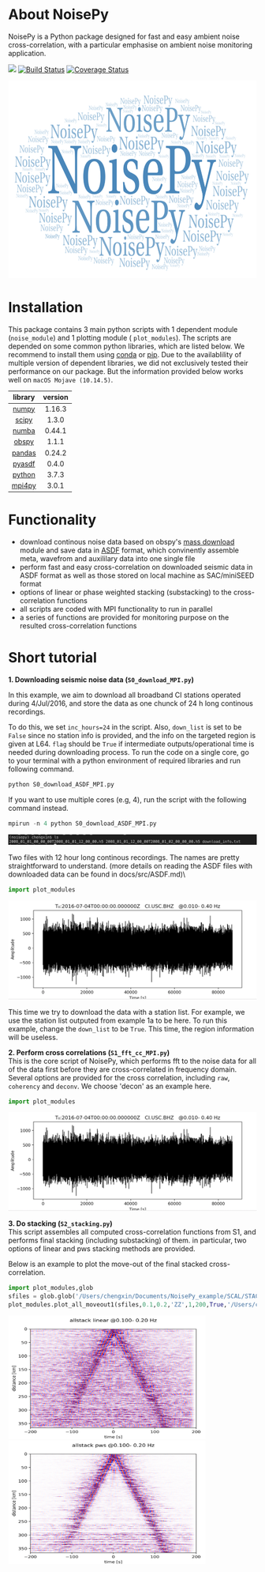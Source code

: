 # About NoisePy
NoisePy is a Python package designed for fast and easy ambient noise cross-correlation, with a particular emphasise on ambient noise monitoring application. 

[![](https://img.shields.io/badge/docs-latest-blue.svg)](https://github.come/mdenolle/NoisPy/latest) [![Build Status](https://travis-ci.org/mdenolle/Noise.jl.svg?branch=master)](https://travis-ci.org/mdenolle/NoisePy) [![Coverage Status](https://coveralls.io/repos/github/mdenolle/Noise.jl/badge.svg?branch=master)](https://coveralls.io/github/mdenolle/NoisePy?branch=master)

<img src="/docs/src/logo.png" width="800" height="400">
 
# Installation
This package contains 3 main python scripts with 1 dependent module (`noise_module`) and 1 plotting module ( `plot_modules`). The scripts are depended on some common python libraries, which are listed below. We recommend to install them using [conda](https://docs.conda.io/en/latest/) or [pip](https://pypi.org/project/pip/). Due to the availablility of multiple version of dependent libraries, we did not exclusively tested their performance on our package. But the information provided below works well on `macOS Mojave (10.14.5)`. 

|  **library**  |  **version**  |
|:-------------:|:-------------:|
|[numpy](https://numpy.org/)|  1.16.3|
|[scipy](https://www.scipy.org/) | 1.3.0|
|[numba](https://devblogs.nvidia.com/numba-python-cuda-acceleration/) | 0.44.1|
|[obspy](https://github.com/obspy/obspy/wiki) |1.1.1|
|[pandas](https://pandas.pydata.org/) | 0.24.2|
|[pyasdf](http://seismicdata.github.io/pyasdf/) |0.4.0|
|[python](https://www.python.org/) |3.7.3|
|[mpi4py](https://mpi4py.readthedocs.io/en/stable/) | 3.0.1|


# Functionality
* download continous noise data based on obspy's [mass download](https://docs.obspy.org/packages/autogen/obspy.clients.fdsn.mass_downloader.html) module and save data in [ASDF](https://asdf-definition.readthedocs.io/en/latest/) format, which convinently assemble meta, wavefrom and auxililary data into one single file
* perform fast and easy cross-correlation on downloaded seismic data in ASDF format as 
well as those stored on local machine as SAC/miniSEED format
* options of linear or phase weighted stacking (substacking) to the cross-correlation functions 
* all scripts are coded with MPI functionality to run in parallel
* a series of functions are provided for monitoring purpose on the resulted cross-correlation functions

# Short tutorial
**1. Downloading seismic noise data (`S0_download_MPI.py`)**
    
In this example, we aim to download all broadband CI stations operated during 4/Jul/2016, and store the data as one chunck of 24 h long continous recordings.  

To do this, we set `inc_hours=24` in the script. Also, `down_list` is set to be `False` since no station info is provided, and the info on the targeted region is given at L64. `flag` should be `True` if intermediate outputs/operational time is needed during downloading process. To run the code on a single core, go to your terminal with a python environment of required libraries and run following command. 

```python
python S0_download_ASDF_MPI.py
```  

If you want to use multiple cores (e.g, 4), run the script with the following command instead. 
```python
mpirun -n 4 python S0_download_ASDF_MPI.py
```

![downloaded data](/docs/src/downloaded.png)

Two files with 12 hour long continous recordings. The names are pretty straightforward to understand. (more details on reading the ASDF files with downloaded data can be found in docs/src/ASDF.md)\

```python
import plot_modules                                                                                            sfile = '/Users/chengxin/Documents/NoisePy_example/SCAL/RAW_DATA/2016_07_04_00_00_00T2016_07_05_00_00_00.h5'   plot_modules.plot_waveform(sfile,'CI','USC',0.01,0.4)                                                          
```
<img src="/docs/src/waveform.png" width="800" height="200">

This time we try to download the data with a station list. For example, we use the station list outputed from example 1a to be here. To run this example, change the `down_list` to be `True`. This time, the region information will be useless.  

**2. Perform cross correlations (`S1_fft_cc_MPI.py`)**\
This is the core script of NoisePy, which performs fft to the noise data for all of the data first before they are cross-correlated in frequency domain. Several options are provided for the cross correlation, including `raw`, `coherency` and `deconv`. We choose 'decon' as an example here.

```python
import plot_modules                                                                                            sfile = '/Users/chengxin/Documents/NoisePy_example/SCAL/RAW_DATA/2016_07_04_00_00_00T2016_07_05_00_00_00.h5'   plot_modules.plot_substack_cc(sfile,'CI','USC',0.01,0.4)                                                       
```
<img src="/docs/src/waveform.png" width="800" height="200">

**3. Do stacking (`S2_stacking.py`)**\
This script assembles all computed cross-correlation functions from S1, and performs final stacking (including substacking) of them. in particular, two options of linear and pws stacking methods are provided. 

Below is an example to plot the move-out of the final stacked cross-correlation.
```python
import plot_modules,glob
sfiles = glob.glob('/Users/chengxin/Documents/NoisePy_example/SCAL/STACK/*/linear*.h5')
plot_modules.plot_all_moveout1(sfiles,0.1,0.2,'ZZ',1,200,True,'/Users/chengxin/Documents/NoisePy_example/SCAL/STACK')
```
<img src="/docs/src/linear_stack.png" width="400" height="250"><img src="/docs/src/pws_stack.png" width="400" height="250">


